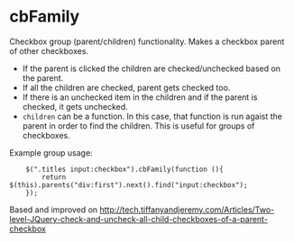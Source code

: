 cbFamily
========

Checkbox group (parent/children) functionality. Makes a checkbox parent of other checkboxes.

 - If the parent is clicked the children are checked/unchecked based on the parent.
 - If all the children are checked, parent gets checked too.
 - If there is an unchecked item in the children and if the parent is checked, it gets unchecked.
 - `children` can be a function. In this case, that function is run agaist the parent in order to find the children.
   This is useful for groups of checkboxes.

Example group usage:
```jquery
    $(".titles input:checkbox").cbFamily(function (){
        return $(this).parents("div:first").next().find("input:checkbox");
    });
```

Based and improved on http://tech.tiffanyandjeremy.com/Articles/Two-level-JQuery-check-and-uncheck-all-child-checkboxes-of-a-parent-checkbox